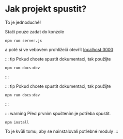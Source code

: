 # Jak projekt spustit?

To je jednoduché!

Stačí pouze zadat do konzole

```terminal
npm run server.js
```
a poté si ve vebovém prohlížeči otevřít [localhost:3000](localhost:3000)

::: tip
Pokud chcete spustit dokumentaci, tak použijte 
```terminal
npm run docs:dev
```
:::

::: tip
Pokud chcete spustit dokumentaci, tak použijte 
```terminal
npm run docs:dev
```
:::

::: warning
Před prvním spuštením je potřeba spustit.
```terminal
npm install
```
To je kvůli tomu, aby se nainstalovali potřebné moduly
:::